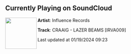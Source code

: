 ## Currently Playing on SoundCloud

[<img align="left" width="100" src="https://i1.sndcdn.com/artworks-4JoUljxfbNIWa4vX-2oZnug-t500x500.jpg">](https://soundcloud.com/influenceireland/craaig-lazer-beams-irva009)

**Artist**: Influence Records 

**Track**: CRAAIG - LAZER BEAMS [IRVA009]

Last updated at 01/19/2024 09:23
